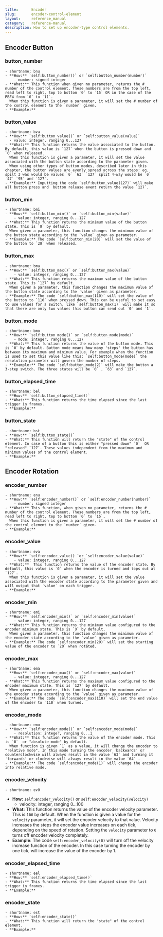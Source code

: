 ```yaml
---
title:      Encoder
slug:       encoder-control-element
layout:     reference_manual
category:   reference-manual
description: How to set up encoder-type control elements.
---
```


## Encoder Button

### button_number
    - shortname: bnu
    - **How:** `self:button_number()` or `self:button_number(number)`
        - number: signed integer
    - **What:** This function when given no parameter, returns the # number of the control element. These numbers are from the top left, read left to right, top to bottom `0` to `15` OR in the case of the PBF4 from `0` to `11`. 
      When this function is given a parameter, it will set the # number of the control element to the `number` given.
    - **Example:**

### button_value
    - shortname: bva
    - **How:** `self:button_value()` or `self:button_value(value)`
      - value: integer, ranging 0...127
    - **What:** This function returns the value associated to the button. By default, this value is `127` when the button is pressed down and `0` when released.
      When this function is given a parameter, it will set the value associated with the button state according to the parameter given.
      When using other types of button modes, described later in this chapter, the button values are evenly spread across the steps: eg. spilt 3 was would be values `0` `63` `127` split 4-way would be `0` `47` `95` and `127`.
    - **Example:** Inputting the code `self:button_value(127)` will make all button press and  button release event return the value `127`.

### button_min
    - shortname: bmi
    - **How:** `self:button_min()` or `self:button_min(value)`
        - value: integer, ranging 0...127
    - **What:** This function returns the minimum value of the button state. This is `0` by default.
      When given a parameter, this function changes the minimum value of the button state according to the `value` given as parameter.
    - **Example:** The code `self:button_min(20)` will set the value of the button to `20` when released.

### button_max
    - shortname: bma
    - **How:** `self:button_max()` or `self:button_max(value)`
        - value: integer, ranging 0...127
    - **What:** This function returns the maximum value of the button state. This is `127` by default.
      When given a parameter, this function changes the maximum value of the button state according to the `value` given as parameter.
    - **Example:** The code `self:button_max(110)` will set the value of the button to `110` when pressed down. This can be useful to set easy to use values for a switch, like `self:button_max(1)` will make it so that there are only two values this button can send out `0` and `1`.

### button_mode
    - shortname: bmo
    - **How:** `self:button_mode()` or `self:button_mode(mode)`
        - mode: integer, ranging 0...127
    - **What:** This function returns the value of the button mode. This is `0` by default. Button mode means how many 'steps' the button has between its maximum and minimum value. For example when the function is used to set this value like this: `self:button_mode(mode)` the resolution parameter will govern the number of steps.
    - **Example:** The code `self:button_mode(2)` will make the button a 3-step switch. The three states will be `0` , `63` and `127`.

### button_elapsed_time
    - shortname: bel
    - **How:** `self:button_elapsed_time()`
    - **What:** This function returns the time elapsed since the last trigger in frames.
    - **Example:**

### button_state
    - shortname: bst
    - **How:** `self:button_state()`
    - **What:** This function will return the "state" of the control element. In case of a button this is either "pressed down" `0`  OR "released" `127`. These values independent from the maximum and minimum values of the control element.
    - **Example:**

## Encoder Rotation

### encoder_number
    - shortname: enu
    - **How:** `self:encoder_number()` or `self:encoder_number(number)`
        - number: signed integer
    - **What:** This function, when given no parameter, returns the # number of the control element. These numbers are from the top left, read left to right, top to bottom `0` to `15`. 
      When this function is given a parameter, it will set the # number of the control element to the `number` given.
    - **Example:**
### encoder_value
    - shortname: eva
    - **How:** `self:encoder_value() `or `self:encoder_value(value)`
        - value: integer, ranging 0...127
    - **What:**  This function returns the value of the encoder state. By default, this value is `0` when the encoder is turned and tops out at `127`.
      When this function is given a parameter, it will set the value associated with the encoder state according to the parameter given and will output that `value` on each trigger.
    - **Example:** 
### encoder_min
    - shortname: emi
    - **How:** `self:encoder_min()` or `self:encoder_min(value)`
        - value: integer, ranging 0...127
    - **What:** This function returns the minimum value configured to the encoder minimum state. This is `0` by default.
      When given a parameter, this function changes the minimum value of the encoder state according to the `value` given as parameter.
    - **Example:** The code `self:encoder_min(20)` will set the starting value of the encoder to `20` when rotated.
### encoder_max
    - shortname: ema
    - **How:** `self:encoder_max()` or `self:encoder_max(value)`
        - value: integer, ranging 0...127
    - **What:** This function returns the maximum value configured to the encoder maximum state. This is `127` by default.
      When given a parameter, this function changes the maximum value of the encoder state according to the `value` given as parameter.
    - **Example:** The code `self:encoder_max(110)` will set the end value of the encoder to `110` when turned.
### encoder_mode
    - shortname: emo
    - **How:** `self:encoder_mode()` or `self:encoder_mode(mode)`
        - resolution: integer, ranging 0...1
    - **What:** This function returns the value of the encoder mode. This is `0`  or "absolute mode" by default.
      When function is given `1` as a value, it will change the encoder to "relative mode". In this mode turning the encoder 'backwards' or counterclockwise will always result in the value `63` and turning it 'forwards' or clockwise will always result in the value `64` .
    - **Example:** The code `self:encoder_mode(1)` will change the encoder into relative mode. 
### encoder_velocity
    - shortname: ev0
  - **How:** `self:encoder_velocity()` or `self:encoder_velocity(velocity)`
    - velocity: integer, ranging 0...100
  - **What:** This function returns the value of the encoder velocity parameter. This is `100` by default. When the function is given a value for the `velocity` parameter, it will set  the encoder velocity to that value. Velocity increases the steps the encoder value increases on each tick, depending on the speed of rotation. Setting the `velocity` parameter to `0` turns off encoder velocity completely.
  - **Example:**  The code `self:encoder_velocity(0)` will turn off the velocity increase function of the encoder. In this case turning the encoder by one tick, will increase the value of the encoder by 1. 
### encoder_elapsed_time
    - shortname: eel
    - **How:** `self:encoder_elapsed_time()`
    - **What:** This function returns the time elapsed since the last trigger in frames.
    - **Example:** 
### encoder_state
    - shortname: est
    - **How:** `self:encoder_state()`
    - **What:** This function will return the "state" of the control element.
    - **Example:** 